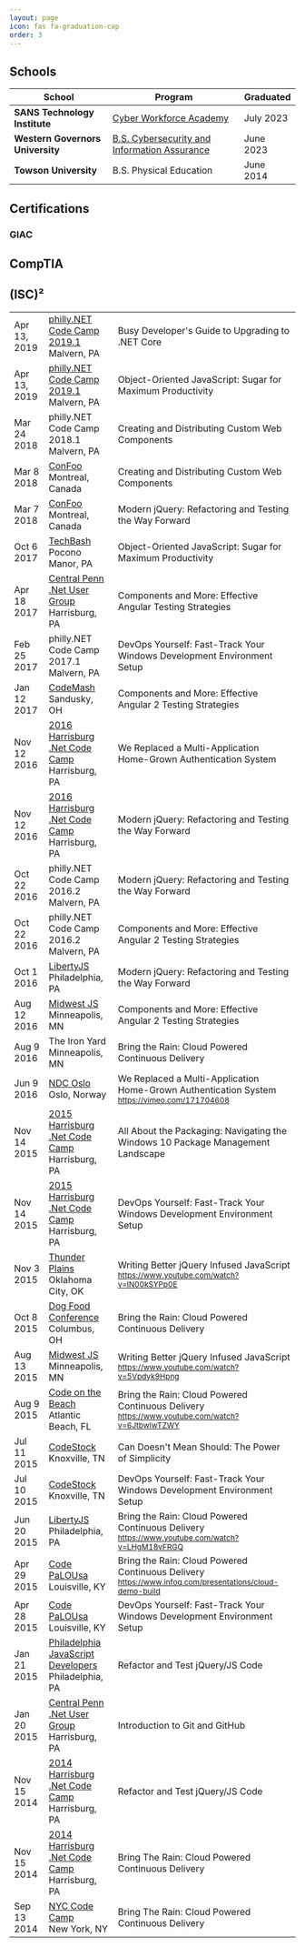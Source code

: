 ```yaml
---
layout: page
icon: fas fa-graduation-cap
order: 3
---
```


## **Schools**

| School | Program | Graduated |
| --- | --- | --- |
**SANS Technology Institute** | [Cyber Workforce Academy](https://www.sans.org/cyber-academy/cyber-workforce-academy-maryland/) | July 2023 |
**Western Governors University** | [B.S. Cybersecurity and Information Assurance](https://www.wgu.edu/online-it-degrees/cybersecurity-information-assurance-bachelors-program.html) | June 2023 |
**Towson University** | B.S. Physical Education | June 2014 |



## **Certifications**

### GIAC

<div data-iframe-width="150" data-iframe-height="270" data-share-badge-id="3644febe-24aa-4f88-8f17-cb35136e1ccd" data-share-badge-host="https://www.credly.com"></div><script type="text/javascript" async src="https://cdn.credly.com/assets/utilities/embed.js"></script>
<div data-iframe-width="150" data-iframe-height="270" data-share-badge-id="4418e9df-d94e-43a7-bd31-1718d1733b96" data-share-badge-host="https://www.credly.com"></div><script type="text/javascript" async src="https://cdn.credly.com/assets/utilities/embed.js"></script>
<div data-iframe-width="150" data-iframe-height="270" data-share-badge-id="194996c3-1499-45d7-b9b6-36d52336ac90" data-share-badge-host="https://www.credly.com"></div><script type="text/javascript" async src="https://cdn.credly.com/assets/utilities/embed.js"></script>

## CompTIA

<div data-iframe-width="150" data-iframe-height="270" data-share-badge-id="bdff913f-f7d7-4b28-9110-7967e68388fd" data-share-badge-host="https://www.credly.com"></div><script type="text/javascript" async src="https://cdn.credly.com/assets/utilities/embed.js"></script>
<div data-iframe-width="150" data-iframe-height="270" data-share-badge-id="abd7998a-fda1-4f36-8415-8d32e560e598" data-share-badge-host="https://www.credly.com"></div><script type="text/javascript" async src="https://cdn.credly.com/assets/utilities/embed.js"></script>
<div data-iframe-width="150" data-iframe-height="270" data-share-badge-id="3fa920b5-a0d1-43b3-8663-66fad074d0fe" data-share-badge-host="https://www.credly.com"></div><script type="text/javascript" async src="https://cdn.credly.com/assets/utilities/embed.js"></script>
<div data-iframe-width="150" data-iframe-height="270" data-share-badge-id="648bc435-4c40-4835-b83b-921a3294c725" data-share-badge-host="https://www.credly.com"></div><script type="text/javascript" async src="https://cdn.credly.com/assets/utilities/embed.js"></script>
<div data-iframe-width="150" data-iframe-height="270" data-share-badge-id="6d3c76aa-376c-461c-9ad8-b1c3c5a15e50" data-share-badge-host="https://www.credly.com"></div><script type="text/javascript" async src="https://cdn.credly.com/assets/utilities/embed.js"></script>
<div data-iframe-width="150" data-iframe-height="270" data-share-badge-id="86103624-e36c-4384-9ade-03a7f9894367" data-share-badge-host="https://www.credly.com"></div><script type="text/javascript" async src="https://cdn.credly.com/assets/utilities/embed.js"></script>

## (ISC)²

<div data-iframe-width="150" data-iframe-height="270" data-share-badge-id="31744853-fde6-42a2-b459-b2f861720421" data-share-badge-host="https://www.credly.com"></div><script type="text/javascript" async src="https://cdn.credly.com/assets/utilities/embed.js"></script>
<div data-iframe-width="150" data-iframe-height="270" data-share-badge-id="8de086c4-2d90-481a-8502-7c7fc428713e" data-share-badge-host="https://www.credly.com"></div><script type="text/javascript" async src="https://cdn.credly.com/assets/utilities/embed.js"></script>

<table class="speaking-engagements">
  <tr>
    <td>Apr 13, 2019</td>
    <td>
      <a href="https://www.meetup.com/Philly-NET/events/257657117/">philly.NET Code Camp 2019.1</a>
      <div class="location">Malvern, PA</div>
    </td>
    <td>Busy Developer's Guide to Upgrading to .NET Core</td>
  </tr>
  <tr>
    <td>Apr 13, 2019</td>
    <td>
      <a href="https://www.meetup.com/Philly-NET/events/257657117/">philly.NET Code Camp 2019.1</a>
      <div class="location">Malvern, PA</div>
    </td>
    <td>Object-Oriented JavaScript: Sugar for Maximum Productivity</td>
  </tr>
  <tr>
    <td>Mar 24 2018</td>
    <td>
      philly.NET Code Camp 2018.1
      <div class="location">Malvern, PA</div>
    </td>
    <td>Creating and Distributing Custom Web Components</td>
  </tr>
  <tr>
    <td>Mar 8 2018</td>
    <td>
      <a href="https://confoo.ca/en/yul2018">ConFoo</a>
      <div class="location">Montreal, Canada</div>
    </td>
    <td>Creating and Distributing Custom Web Components</td>
  </tr>
  <tr>
    <td>Mar 7 2018</td>
    <td>
      <a href="https://confoo.ca/en/yul2018">ConFoo</a>
      <div class="location">Montreal, Canada</div>
    </td>
    <td>Modern jQuery: Refactoring and Testing the Way Forward</td>
  </tr>
  <tr>
    <td>Oct 6 2017</td>
    <td>
      <a href="https://www.techbash.com/">TechBash</a>
      <div class="location">Pocono Manor, PA</div>
    </td>
    <td>Object-Oriented JavaScript: Sugar for Maximum Productivity</td>
  </tr>
  <tr>
    <td>Apr 18 2017</td>
    <td>
      <a href="https://www.meetup.com/Central-Penn-Dot-Net-User-Group/events/239168346/">Central Penn .Net User Group</a>
      <div class="location">Harrisburg, PA</div>
    </td>
    <td>Components and More: Effective Angular Testing Strategies</td>
  </tr>
  <tr>
    <td>Feb 25 2017</td>
    <td>
      philly.NET Code Camp 2017.1
      <div class="location">Malvern, PA</div>
    </td>
    <td>DevOps Yourself: Fast-Track Your Windows Development Environment Setup</td>
  </tr>
  <tr>
    <td>Jan 12 2017</td>
    <td>
      <a href="https://www.codemash.org/">CodeMash</a>
      <div class="location">Sandusky, OH</div>
    </td>
    <td>Components and More: Effective Angular 2 Testing Strategies</td>
  </tr>
  <tr>
    <td>Nov 12 2016</td>
    <td>
      <a href="https://www.meetup.com/Central-Penn-Dot-Net-User-Group/events/234270652/">2016 Harrisburg .Net Code Camp</a>
      <div class="location">Harrisburg, PA</div>
    </td>
    <td>We Replaced a Multi-Application Home-Grown Authentication System</td>
  </tr>
  <tr>
    <td>Nov 12 2016</td>
    <td>
      <a href="https://www.meetup.com/Central-Penn-Dot-Net-User-Group/events/234270652/">2016 Harrisburg .Net Code Camp</a>
      <div class="location">Harrisburg, PA</div>
    </td>
    <td>Modern jQuery: Refactoring and Testing the Way Forward</td>
  </tr>
  <tr>
    <td>Oct 22 2016</td>
    <td>
      philly.NET Code Camp 2016.2
      <div class="location">Malvern, PA</div>
    </td>
    <td>Modern jQuery: Refactoring and Testing the Way Forward</td>
  </tr>
  <tr>
    <td>Oct 22 2016</td>
    <td>
      philly.NET Code Camp 2016.2
      <div class="location">Malvern, PA</div>
    </td>
    <td>Components and More: Effective Angular 2 Testing Strategies</td>
  </tr>
  <tr>
    <td>Oct 1 2016</td>
    <td>
      <a href="https://libertyjs.com/">LibertyJS</a>
      <div class="location">Philadelphia, PA</div>
    </td>
    <td>Modern jQuery: Refactoring and Testing the Way Forward</td>
  </tr>
  <tr>
    <td>Aug 12 2016</td>
    <td>
      <a href="https://midwestjs.netlify.app/">Midwest JS</a>
      <div class="location">Minneapolis, MN</div>
    </td>
    <td>Components and More: Effective Angular 2 Testing Strategies</td>
  </tr>
  <tr>
    <td>Aug 9 2016</td>
    <td>
      The Iron Yard
      <div class="location">Minneapolis, MN</div>
    </td>
    <td>Bring the Rain: Cloud Powered Continuous Delivery</td>
  </tr>
  <tr>
    <td>Jun 9 2016</td>
    <td>
      <a href="https://ndcoslo.com/">NDC Oslo</a>
      <div class="location">Oslo, Norway</div>
    </td>
    <td>We Replaced a Multi-Application Home-Grown Authentication System<br /><small><a href="https://vimeo.com/171704608">https://vimeo.com/171704608</a></small></td>
  </tr>
  <tr>
    <td>Nov 14 2015</td>
    <td>
      <a href="https://www.meetup.com/Central-Penn-Dot-Net-User-Group/events/225230290/">2015 Harrisburg .Net Code Camp</a>
      <div class="location">Harrisburg, PA</div>
    </td>
    <td>All About the Packaging: Navigating the Windows 10 Package Management Landscape</td>
  </tr>
  <tr>
    <td>Nov 14 2015</td>
    <td>
      <a href="https://www.meetup.com/Central-Penn-Dot-Net-User-Group/events/225230290/">2015 Harrisburg .Net Code Camp</a>
      <div class="location">Harrisburg, PA</div>
    </td>
    <td>DevOps Yourself: Fast-Track Your Windows Development Environment Setup</td>
  </tr>
  <tr>
    <td>Nov 3 2015</td>
    <td>
      <a href="https://thunderplainsconf.com/">Thunder Plains</a>
      <div class="location">Oklahoma City, OK</div>
    </td>
    <td>Writing Better jQuery Infused JavaScript<br /><small><a href="https://www.youtube.com/watch?v=lN00kSYPp0E">https://www.youtube.com/watch?v=lN00kSYPp0E</a></small></td>
  </tr>
  <tr>
    <td>Oct 8 2015</td>
    <td>
      <a href="https://dogfoodcon.com/">Dog Food Conference</a>
      <div class="location">Columbus, OH</div>
    </td>
    <td>Bring the Rain: Cloud Powered Continuous Delivery</td>
  </tr>
  <tr>
    <td>Aug 13 2015</td>
    <td>
      <a href="https://midwestjs.netlify.app/">Midwest JS</a>
      <div class="location">Minneapolis, MN</div>
    </td>
    <td>Writing Better jQuery Infused JavaScript<br /><small><a href="https://www.youtube.com/watch?v=5Vpdyk9Hpng">https://www.youtube.com/watch?v=5Vpdyk9Hpng</a></small></td>
  </tr>
  <tr>
    <td>Aug 9 2015</td>
    <td>
      <a href="https://www.codeonthebeach.com/">Code on the Beach</a>
      <div class="location">Atlantic Beach, FL</div>
    </td>
    <td>Bring the Rain: Cloud Powered Continuous Delivery<br /><small><a href="https://www.youtube.com/watch?v=6JtbwIwTZWY">https://www.youtube.com/watch?v=6JtbwIwTZWY</a></small></td>
  </tr>
  <tr>
    <td>Jul 11 2015</td>
    <td>
      <a href="https://www.codestock.org/">CodeStock</a>
      <div class="location">Knoxville, TN</div>
    </td>
    <td>Can Doesn't Mean Should: The Power of Simplicity</td>
  </tr>
  <tr>
    <td>Jul 10 2015</td>
    <td>
      <a href="https://www.codestock.org/">CodeStock</a>
      <div class="location">Knoxville, TN</div>
    </td>
    <td>DevOps Yourself: Fast-Track Your Windows Development Environment Setup</td>
  </tr>
  <tr>
    <td>Jun 20 2015</td>
    <td>
      <a href="https://libertyjs.com/">LibertyJS</a>
      <div class="location">Philadelphia, PA</div>
    </td>
    <td>Bring the Rain: Cloud Powered Continuous Delivery<br /><small><a href="https://www.youtube.com/watch?v=LHgM18vFRGQ">https://www.youtube.com/watch?v=LHgM18vFRGQ</a></small></td>
  </tr>
  <tr>
    <td>Apr 29 2015</td>
    <td>
      <a href="https://www.codepalousa.com/">Code PaLOUsa</a>
      <div class="location">Louisville, KY</div>
    </td>
    <td>Bring the Rain: Cloud Powered Continuous Delivery<br /><small><a href="https://www.infoq.com/presentations/cloud-demo-build">https://www.infoq.com/presentations/cloud-demo-build</a></small></td>
  </tr>
  <tr>
    <td>Apr 28 2015</td>
    <td>
      <a href="https://www.codepalousa.com/">Code PaLOUsa</a>
      <div class="location">Louisville, KY</div>
    </td>
    <td>DevOps Yourself: Fast-Track Your Windows Development Environment Setup</td>
  </tr>
  <tr>
    <td>Jan 21 2015</td>
    <td>
      <a href="https://www.meetup.com/Philadelphia-JavaScript-Developers/">Philadelphia JavaScript Developers</a>
      <div class="location">Philadelphia, PA</div>
    </td>
    <td>Refactor and Test jQuery/JS Code</td>
  </tr>
  <tr>
    <td>Jan 20 2015</td>
    <td>
      <a href="https://www.meetup.com/Central-Penn-Dot-Net-User-Group/">Central Penn .Net User Group</a>
      <div class="location">Harrisburg, PA</div>
    </td>
    <td>Introduction to Git and GitHub</td>
  </tr>
  <tr>
    <td>Nov 15 2014</td>
    <td>
      <a href="https://www.meetup.com/Central-Penn-Dot-Net-User-Group/events/212427182/">2014 Harrisburg .Net Code Camp</a>
      <div class="location">Harrisburg, PA</div>
    </td>
    <td>Refactor and Test jQuery/JS Code</td>
  </tr>
  <tr>
    <td>Nov 15 2014</td>
    <td>
      <a href="https://www.meetup.com/Central-Penn-Dot-Net-User-Group/events/212427182/">2014 Harrisburg .Net Code Camp</a>
      <div class="location">Harrisburg, PA</div>
    </td>
    <td>Bring The Rain: Cloud Powered Continuous Delivery</td>
  </tr>
  <tr>
    <td>Sep 13 2014</td>
    <td>
      <a href="https://codecampnyc.org/">NYC Code Camp</a>
      <div class="location">New York, NY</div>
    </td>
    <td>Bring The Rain: Cloud Powered Continuous Delivery</td>
  </tr>
</table>
